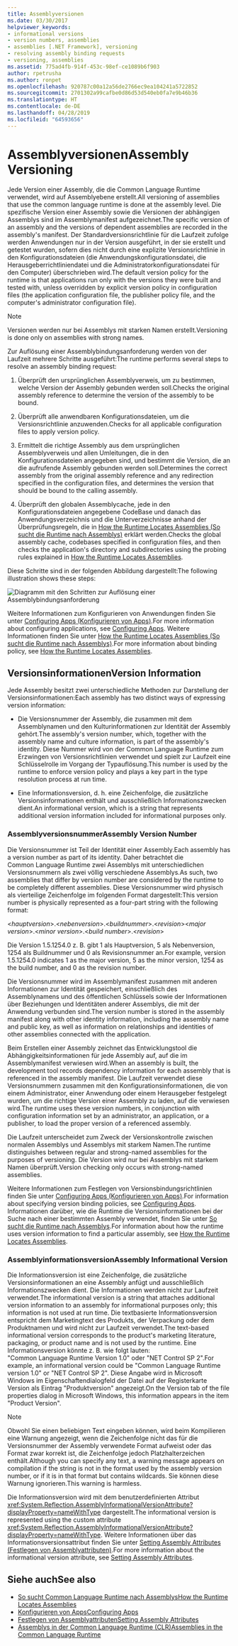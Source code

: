 ```yaml
---
title: Assemblyversionen
ms.date: 03/30/2017
helpviewer_keywords:
- informational versions
- version numbers, assemblies
- assemblies [.NET Framework], versioning
- resolving assembly binding requests
- versioning, assemblies
ms.assetid: 775ad4fb-914f-453c-98ef-ce1089b6f903
author: rpetrusha
ms.author: ronpet
ms.openlocfilehash: 920787c00a12a56de2766ec9ea104241a5722852
ms.sourcegitcommit: 2701302a99cafbe0d86d53d540eb0fa7e9b46b36
ms.translationtype: HT
ms.contentlocale: de-DE
ms.lasthandoff: 04/28/2019
ms.locfileid: "64593656"
---
```

# <a name="assembly-versioning"></a><span data-ttu-id="0c4eb-102">Assemblyversionen</span><span class="sxs-lookup"><span data-stu-id="0c4eb-102">Assembly Versioning</span></span>
<span data-ttu-id="0c4eb-103">Jede Version einer Assembly, die die Common Language Runtime verwendet, wird auf Assemblyebene erstellt.</span><span class="sxs-lookup"><span data-stu-id="0c4eb-103">All versioning of assemblies that use the common language runtime is done at the assembly level.</span></span> <span data-ttu-id="0c4eb-104">Die spezifische Version einer Assembly sowie die Versionen der abhängigen Assemblys sind im Assemblymanifest aufgezeichnet.</span><span class="sxs-lookup"><span data-stu-id="0c4eb-104">The specific version of an assembly and the versions of dependent assemblies are recorded in the assembly's manifest.</span></span> <span data-ttu-id="0c4eb-105">Der Standardversionsrichtlinie für die Laufzeit zufolge werden Anwendungen nur in der Version ausgeführt, in der sie erstellt und getestet wurden, sofern dies nicht durch eine explizite Versionsrichtlinie in den Konfigurationsdateien (die Anwendungskonfigurationsdatei, die Herausgeberrichtliniendatei und die Administratorkonfigurationsdatei für den Computer) überschrieben wird.</span><span class="sxs-lookup"><span data-stu-id="0c4eb-105">The default version policy for the runtime is that applications run only with the versions they were built and tested with, unless overridden by explicit version policy in configuration files (the application configuration file, the publisher policy file, and the computer's administrator configuration file).</span></span>  
  
> [!NOTE]
>  <span data-ttu-id="0c4eb-106">Versionen werden nur bei Assemblys mit starken Namen erstellt.</span><span class="sxs-lookup"><span data-stu-id="0c4eb-106">Versioning is done only on assemblies with strong names.</span></span>  
  
 <span data-ttu-id="0c4eb-107">Zur Auflösung einer Assemblybindungsanforderung werden von der Laufzeit mehrere Schritte ausgeführt:</span><span class="sxs-lookup"><span data-stu-id="0c4eb-107">The runtime performs several steps to resolve an assembly binding request:</span></span>  
  
1. <span data-ttu-id="0c4eb-108">Überprüft den ursprünglichen Assemblyverweis, um zu bestimmen, welche Version der Assembly gebunden werden soll.</span><span class="sxs-lookup"><span data-stu-id="0c4eb-108">Checks the original assembly reference to determine the version of the assembly to be bound.</span></span>  
  
2. <span data-ttu-id="0c4eb-109">Überprüft alle anwendbaren Konfigurationsdateien, um die Versionsrichtlinie anzuwenden.</span><span class="sxs-lookup"><span data-stu-id="0c4eb-109">Checks for all applicable configuration files to apply version policy.</span></span>  
  
3. <span data-ttu-id="0c4eb-110">Ermittelt die richtige Assembly aus dem ursprünglichen Assemblyverweis und allen Umleitungen, die in den Konfigurationsdateien angegeben sind, und bestimmt die Version, die an die aufrufende Assembly gebunden werden soll.</span><span class="sxs-lookup"><span data-stu-id="0c4eb-110">Determines the correct assembly from the original assembly reference and any redirection specified in the configuration files, and determines the version that should be bound to the calling assembly.</span></span>  
  
4. <span data-ttu-id="0c4eb-111">Überprüft den globalen Assemblycache, jede in den Konfigurationsdateien angegebene CodeBase und danach das Anwendungsverzeichnis und die Unterverzeichnisse anhand der Überprüfungsregeln, die in [How the Runtime Locates Assemblies (So sucht die Runtime nach Assemblys)](../../../docs/framework/deployment/how-the-runtime-locates-assemblies.md) erklärt werden.</span><span class="sxs-lookup"><span data-stu-id="0c4eb-111">Checks the global assembly cache, codebases specified in configuration files, and then checks the application's directory and subdirectories using the probing rules explained in [How the Runtime Locates Assemblies](../../../docs/framework/deployment/how-the-runtime-locates-assemblies.md).</span></span>  
  
 <span data-ttu-id="0c4eb-112">Diese Schritte sind in der folgenden Abbildung dargestellt:</span><span class="sxs-lookup"><span data-stu-id="0c4eb-112">The following illustration shows these steps:</span></span>  
  
 ![Diagramm mit den Schritten zur Auflösung einer Assemblybindungsanforderung](./media/assembly-versioning/resolve-assembly-binding-request.gif)
  
 <span data-ttu-id="0c4eb-114">Weitere Informationen zum Konfigurieren von Anwendungen finden Sie unter [Configuring Apps (Konfigurieren von Apps)](../../../docs/framework/configure-apps/index.md).</span><span class="sxs-lookup"><span data-stu-id="0c4eb-114">For more information about configuring applications, see [Configuring Apps](../../../docs/framework/configure-apps/index.md).</span></span> <span data-ttu-id="0c4eb-115">Weitere Informationen finden Sie unter [How the Runtime Locates Assemblies (So sucht die Runtime nach Assemblys)](../../../docs/framework/deployment/how-the-runtime-locates-assemblies.md).</span><span class="sxs-lookup"><span data-stu-id="0c4eb-115">For more information about binding policy, see [How the Runtime Locates Assemblies](../../../docs/framework/deployment/how-the-runtime-locates-assemblies.md).</span></span>  
  
## <a name="version-information"></a><span data-ttu-id="0c4eb-116">Versionsinformationen</span><span class="sxs-lookup"><span data-stu-id="0c4eb-116">Version Information</span></span>  
 <span data-ttu-id="0c4eb-117">Jede Assembly besitzt zwei unterschiedliche Methoden zur Darstellung der Versionsinformationen:</span><span class="sxs-lookup"><span data-stu-id="0c4eb-117">Each assembly has two distinct ways of expressing version information:</span></span>  
  
- <span data-ttu-id="0c4eb-118">Die Versionsnummer der Assembly, die zusammen mit dem Assemblynamen und den Kulturinformationen zur Identität der Assembly gehört.</span><span class="sxs-lookup"><span data-stu-id="0c4eb-118">The assembly's version number, which, together with the assembly name and culture information, is part of the assembly's identity.</span></span> <span data-ttu-id="0c4eb-119">Diese Nummer wird von der Common Language Runtime zum Erzwingen von Versionsrichtlinien verwendet und spielt zur Laufzeit eine Schlüsselrolle im Vorgang der Typauflösung.</span><span class="sxs-lookup"><span data-stu-id="0c4eb-119">This number is used by the runtime to enforce version policy and plays a key part in the type resolution process at run time.</span></span>  
  
- <span data-ttu-id="0c4eb-120">Eine Informationsversion, d. h. eine Zeichenfolge, die zusätzliche Versionsinformationen enthält und ausschließlich Informationszwecken dient.</span><span class="sxs-lookup"><span data-stu-id="0c4eb-120">An informational version, which is a string that represents additional version information included for informational purposes only.</span></span>  
  
### <a name="assembly-version-number"></a><span data-ttu-id="0c4eb-121">Assemblyversionsnummer</span><span class="sxs-lookup"><span data-stu-id="0c4eb-121">Assembly Version Number</span></span>  
 <span data-ttu-id="0c4eb-122">Die Versionsnummer ist Teil der Identität einer Assembly.</span><span class="sxs-lookup"><span data-stu-id="0c4eb-122">Each assembly has a version number as part of its identity.</span></span> <span data-ttu-id="0c4eb-123">Daher betrachtet die Common Language Runtime zwei Assemblys mit unterschiedlichen Versionsnummern als zwei völlig verschiedene Assemblys.</span><span class="sxs-lookup"><span data-stu-id="0c4eb-123">As such, two assemblies that differ by version number are considered by the runtime to be completely different assemblies.</span></span> <span data-ttu-id="0c4eb-124">Diese Versionsnummer wird physisch als vierteilige Zeichenfolge im folgenden Format dargestellt:</span><span class="sxs-lookup"><span data-stu-id="0c4eb-124">This version number is physically represented as a four-part string with the following format:</span></span>  
  
 <span data-ttu-id="0c4eb-125">\<*hauptversion*>.\<*nebenversion*>.\<*buildnummer*>.\<*revision*></span><span class="sxs-lookup"><span data-stu-id="0c4eb-125">\<*major version*>.\<*minor version*>.\<*build number*>.\<*revision*></span></span>  
  
 <span data-ttu-id="0c4eb-126">Die Version 1.5.1254.0 z. B. gibt 1 als Hauptversion, 5 als Nebenversion, 1254 als Buildnummer und 0 als Revisionsnummer an.</span><span class="sxs-lookup"><span data-stu-id="0c4eb-126">For example, version 1.5.1254.0 indicates 1 as the major version, 5 as the minor version, 1254 as the build number, and 0 as the revision number.</span></span>  
  
 <span data-ttu-id="0c4eb-127">Die Versionsnummer wird im Assemblymanifest zusammen mit anderen Informationen zur Identität gespeichert, einschließlich des Assemblynamens und des öffentlichen Schlüssels sowie der Informationen über Beziehungen und Identitäten anderer Assemblys, die mit der Anwendung verbunden sind.</span><span class="sxs-lookup"><span data-stu-id="0c4eb-127">The version number is stored in the assembly manifest along with other identity information, including the assembly name and public key, as well as information on relationships and identities of other assemblies connected with the application.</span></span>  
  
 <span data-ttu-id="0c4eb-128">Beim Erstellen einer Assembly zeichnet das Entwicklungstool die Abhängigkeitsinformationen für jede Assembly auf, auf die im Assemblymanifest verwiesen wird.</span><span class="sxs-lookup"><span data-stu-id="0c4eb-128">When an assembly is built, the development tool records dependency information for each assembly that is referenced in the assembly manifest.</span></span> <span data-ttu-id="0c4eb-129">Die Laufzeit verwendet diese Versionsnummern zusammen mit den Konfigurationsinformationen, die von einem Administrator, einer Anwendung oder einem Herausgeber festgelegt wurden, um die richtige Version einer Assembly zu laden, auf die verwiesen wird.</span><span class="sxs-lookup"><span data-stu-id="0c4eb-129">The runtime uses these version numbers, in conjunction with configuration information set by an administrator, an application, or a publisher, to load the proper version of a referenced assembly.</span></span>  
  
 <span data-ttu-id="0c4eb-130">Die Laufzeit unterscheidet zum Zweck der Versionskontrolle zwischen normalen Assemblys und Assemblys mit starkem Namen.</span><span class="sxs-lookup"><span data-stu-id="0c4eb-130">The runtime distinguishes between regular and strong-named assemblies for the purposes of versioning.</span></span> <span data-ttu-id="0c4eb-131">Die Version wird nur bei Assemblys mit starkem Namen überprüft.</span><span class="sxs-lookup"><span data-stu-id="0c4eb-131">Version checking only occurs with strong-named assemblies.</span></span>  
  
 <span data-ttu-id="0c4eb-132">Weitere Informationen zum Festlegen von Versionsbindungsrichtlinien finden Sie unter [Configuring Apps (Konfigurieren von Apps)](../../../docs/framework/configure-apps/index.md).</span><span class="sxs-lookup"><span data-stu-id="0c4eb-132">For information about specifying version binding policies, see [Configuring Apps](../../../docs/framework/configure-apps/index.md).</span></span> <span data-ttu-id="0c4eb-133">Informationen darüber, wie die Runtime die Versionsinformationen bei der Suche nach einer bestimmten Assembly verwendet, finden Sie unter [So sucht die Runtime nach Assemblys](../../../docs/framework/deployment/how-the-runtime-locates-assemblies.md).</span><span class="sxs-lookup"><span data-stu-id="0c4eb-133">For information about how the runtime uses version information to find a particular assembly, see [How the Runtime Locates Assemblies](../../../docs/framework/deployment/how-the-runtime-locates-assemblies.md).</span></span>  
  
### <a name="assembly-informational-version"></a><span data-ttu-id="0c4eb-134">Assemblyinformationsversion</span><span class="sxs-lookup"><span data-stu-id="0c4eb-134">Assembly Informational Version</span></span>  
 <span data-ttu-id="0c4eb-135">Die Informationsversion ist eine Zeichenfolge, die zusätzliche Versionsinformationen an eine Assembly anfügt und ausschließlich Informationszwecken dient. Die Informationen werden nicht zur Laufzeit verwendet.</span><span class="sxs-lookup"><span data-stu-id="0c4eb-135">The informational version is a string that attaches additional version information to an assembly for informational purposes only; this information is not used at run time.</span></span> <span data-ttu-id="0c4eb-136">Die textbasierte Informationsversion entspricht dem Marketingtext des Produkts, der Verpackung oder dem Produktnamen und wird nicht zur Laufzeit verwendet.</span><span class="sxs-lookup"><span data-stu-id="0c4eb-136">The text-based informational version corresponds to the product's marketing literature, packaging, or product name and is not used by the runtime.</span></span> <span data-ttu-id="0c4eb-137">Eine Informationsversion könnte z. B. wie folgt lauten: "Common Language Runtime Version 1.0" oder "NET Control SP 2".</span><span class="sxs-lookup"><span data-stu-id="0c4eb-137">For example, an informational version could be "Common Language Runtime version 1.0" or "NET Control SP 2".</span></span> <span data-ttu-id="0c4eb-138">Diese Angabe wird in Microsoft Windows im Eigenschaftendialogfeld der Datei auf der Registerkarte Version als Eintrag "Produktversion" angezeigt.</span><span class="sxs-lookup"><span data-stu-id="0c4eb-138">On the Version tab of the file properties dialog in Microsoft Windows, this information appears in the item "Product Version".</span></span>  
  
> [!NOTE]
>  <span data-ttu-id="0c4eb-139">Obwohl Sie einen beliebigen Text eingeben können, wird beim Kompilieren eine Warnung angezeigt, wenn die Zeichenfolge nicht das für die Versionsnummer der Assembly verwendete Format aufweist oder das Format zwar korrekt ist, die Zeichenfolge jedoch Platzhalterzeichen enthält.</span><span class="sxs-lookup"><span data-stu-id="0c4eb-139">Although you can specify any text, a warning message appears on compilation if the string is not in the format used by the assembly version number, or if it is in that format but contains wildcards.</span></span> <span data-ttu-id="0c4eb-140">Sie können diese Warnung ignorieren.</span><span class="sxs-lookup"><span data-stu-id="0c4eb-140">This warning is harmless.</span></span>  
  
 <span data-ttu-id="0c4eb-141">Die Informationsversion wird mit dem benutzerdefinierten Attribut <xref:System.Reflection.AssemblyInformationalVersionAttribute?displayProperty=nameWithType> dargestellt.</span><span class="sxs-lookup"><span data-stu-id="0c4eb-141">The informational version is represented using the custom attribute <xref:System.Reflection.AssemblyInformationalVersionAttribute?displayProperty=nameWithType>.</span></span> <span data-ttu-id="0c4eb-142">Weitere Informationen über das Informationsversionsattribut finden Sie unter [Setting Assembly Attributes (Festlegen von Assemblyattributen)](../../../docs/framework/app-domains/set-assembly-attributes.md).</span><span class="sxs-lookup"><span data-stu-id="0c4eb-142">For more information about the informational version attribute, see [Setting Assembly Attributes](../../../docs/framework/app-domains/set-assembly-attributes.md).</span></span>  
  
## <a name="see-also"></a><span data-ttu-id="0c4eb-143">Siehe auch</span><span class="sxs-lookup"><span data-stu-id="0c4eb-143">See also</span></span>

- [<span data-ttu-id="0c4eb-144">So sucht Common Language Runtime nach Assemblys</span><span class="sxs-lookup"><span data-stu-id="0c4eb-144">How the Runtime Locates Assemblies</span></span>](../../../docs/framework/deployment/how-the-runtime-locates-assemblies.md)
- [<span data-ttu-id="0c4eb-145">Konfigurieren von Apps</span><span class="sxs-lookup"><span data-stu-id="0c4eb-145">Configuring Apps</span></span>](../../../docs/framework/configure-apps/index.md)
- [<span data-ttu-id="0c4eb-146">Festlegen von Assemblyattributen</span><span class="sxs-lookup"><span data-stu-id="0c4eb-146">Setting Assembly Attributes</span></span>](../../../docs/framework/app-domains/set-assembly-attributes.md)
- [<span data-ttu-id="0c4eb-147">Assemblys in der Common Language Runtime (CLR)</span><span class="sxs-lookup"><span data-stu-id="0c4eb-147">Assemblies in the Common Language Runtime</span></span>](../../../docs/framework/app-domains/assemblies-in-the-common-language-runtime.md)
